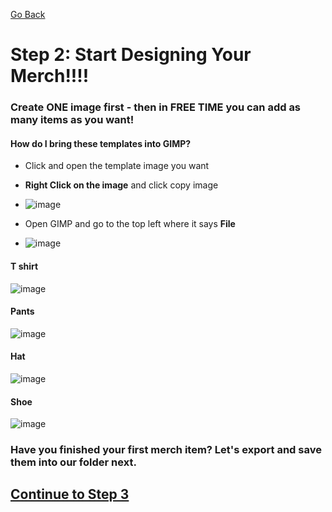[Go Back](./step1.md)

# Step 2: Start Designing Your Merch!!!!

### Create **ONE** image first - then in FREE TIME you can add as many items as you want!


#### How do I bring these templates into GIMP?
- Click and open the template image you want

- **Right Click on the image** and click copy image
- ![image](https://github.com/James-B-Dudley-Academy-of-Wilmington/html-shop/assets/38140593/5de34bbc-76ee-48c5-bf60-fb7ac27692f0)

- Open GIMP and go to the top left where it says **File**
- ![image](https://github.com/James-B-Dudley-Academy-of-Wilmington/html-shop/assets/38140593/339b1f0e-9866-4cd4-be9c-32c60ed07822)


#### T shirt
![image](https://user-images.githubusercontent.com/38140593/197569175-59583cd8-f35b-43be-bb80-889d945117bf.png)

#### Pants
![image](https://github.com/James-B-Dudley-Academy-of-Wilmington/html-shop/assets/38140593/6cd2d56b-8c0e-4777-8323-4ba2c55619b8)

#### Hat
![image](https://github.com/James-B-Dudley-Academy-of-Wilmington/html-shop/assets/38140593/e0246443-25da-4181-a5f6-799ddede29a8)

#### Shoe
![image](https://github.com/James-B-Dudley-Academy-of-Wilmington/html-shop/assets/38140593/d5a0d4cc-9e0f-470a-a3da-ea40668c96cd)


### Have you finished your first merch item? Let's export and save them into our folder next.


## [Continue to Step 3](./step3.md)
